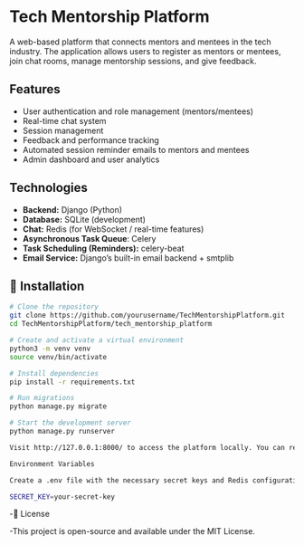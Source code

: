 # Tech Mentorship Platform

A web-based platform that connects mentors and mentees in the tech industry. The application allows users to register as mentors or mentees, join chat rooms, manage mentorship sessions, and give feedback.

## Features

- User authentication and role management (mentors/mentees)
- Real-time chat system
- Session management
- Feedback and performance tracking
- Automated session reminder emails to mentors and mentees
- Admin dashboard and user analytics

## Technologies

- **Backend:** Django (Python)
- **Database:** SQLite (development)
- **Chat:** Redis (for WebSocket / real-time features)
- **Asynchronous Task Queue**: Celery
- **Task Scheduling (Reminders):**   celery-beat
- **Email Service:** Django’s built-in email backend + smtplib


## 🔧 Installation

```bash
# Clone the repository
git clone https://github.com/yourusername/TechMentorshipPlatform.git
cd TechMentorshipPlatform/tech_mentorship_platform

# Create and activate a virtual environment
python3 -m venv venv
source venv/bin/activate

# Install dependencies
pip install -r requirements.txt

# Run migrations
python manage.py migrate

# Start the development server
python manage.py runserver

Visit http://127.0.0.1:8000/ to access the platform locally. You can register as a mentor or mentee, participate in chat sessions, and manage your mentorship profile.

Environment Variables

Create a .env file with the necessary secret keys and Redis configuration. Example:

SECRET_KEY=your-secret-key
```


-📝 License

-This project is open-source and available under the MIT License.



